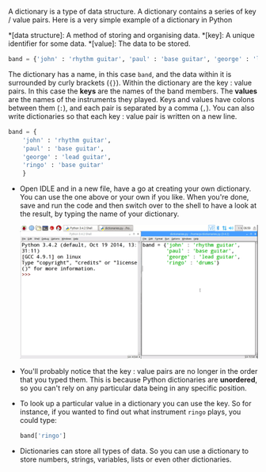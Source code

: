 A dictionary is a type of data structure. A dictionary contains a series of key / value pairs. Here is a very simple example of a dictionary in Python

*[data structure]: A method of storing and organising data.
*[key]: A unique identifier for some data.
*[value]: The data to be stored.


```python
band = {'john' : 'rhythm guitar', 'paul' : 'base guitar', 'george' : 'lead guitar', 'ringo' : 'base guitar'}
```

The dictionary has a name, in this case `band`, and the data within it is surrounded by curly brackets (`{}`). Within the dictionary are the key : value pairs. In this case the **keys** are the names of the band members. The **values** are the names of the instruments they played. Keys and values have colons between them (`:`), and each pair is separated by a comma (`,`). You can also write dictionaries so that each key : value pair is written on a new line.

```python
band = {
    'john' : 'rhythm guitar',
    'paul' : 'base guitar',
	'george' : 'lead guitar',
    'ringo' : 'base guitar'
	}
```

- Open IDLE and in a new file, have a go at creating your own dictionary. You can use the one above or your own if you like. When you're done, save and run the code and then switch over to the shell to have a look at the result, by typing the name of your dictionary.

	![unorderd dictionaries](images/unordered-dicts.gif)

- You'll probably notice that the key : value pairs are no longer in the order that you typed them. This is because Python dictionaries are **unordered**, so you can't rely on any particular data being in any specific position.

- To look up a particular value in a dictionary you can use the key. So for instance, if you wanted to find out what instrument `ringo` plays, you could type:

	```python
	band['ringo']
	```
- Dictionaries can store all types of data. So you can use a dictionary to store numbers, strings, variables, lists or even other dictionaries.

